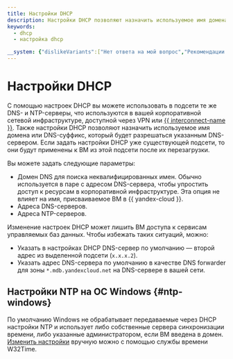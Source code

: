 ```yaml
---
title: Настройки DHCP
description: Настройки DHCP позволяют назначить используемое имя домена или DNS-суффикс, который будет разрешаться указанным DNS-сервером. Если задать настройки DHCP уже существующей подсети, то они будут применены к ВМ из этой подсети после их перезагрузки. С помощью настроек DHCP вы можете использовать в подсети те же DNS- и NTP-серверы.
keywords:
  - dhcp
  - настройка dhcp

__system: {"dislikeVariants":["Нет ответа на мой вопрос","Рекомендации не помогли","Содержание не соответсвует заголовку","Другое"]}
---
```



# Настройки DHCP

С помощью настроек DHCP вы можете использовать в подсети те же DNS- и NTP-серверы, что используются в вашей корпоративной сетевой инфраструктуре, доступной через VPN или [{{ interconnect-name }}](../../interconnect/concepts/index.md). Также настройки DHCP позволяют назначить используемое имя домена или DNS-суффикс, который будет разрешаться указанным DNS-сервером. Если задать настройки DHCP уже существующей подсети, то они будут применены к ВМ из этой подсети после их перезагрузки. 

Вы можете задать следующие параметры:
* Домен DNS для поиска неквалифицированных имен. Обычно используется в паре с адресом DNS-сервера, чтобы упростить доступ к ресурсам в корпоративной инфраструктуре. Эта опция не влияет на имя, присваиваемое ВМ в {{ yandex-cloud }}.
* Адреса DNS-серверов.
* Адреса NTP-серверов.

Изменение настроек DHCP может лишить ВМ доступа к сервисам управляемых баз данных. Чтобы избежать таких ситуаций, можно:
* Указать в настройках DHCP DNS-сервер по умолчанию — второй адрес из выделенной подсети (`x.x.x.2`).
* Указать адрес DNS-сервера по умолчанию в качестве DNS forwarder для зоны `*.mdb.yandexcloud.net` на DNS-сервере в вашей сети.

## Настройки NTP на ОС Windows {#ntp-windows}

По умолчанию Windows не обрабатывает передаваемые через DHCP настройки NTP и использует либо собственные сервера синхронизации времени, либо указанные администратором, если ВМ введена в домен. [Изменить настройки](https://docs.microsoft.com/ru-ru/windows-server/networking/windows-time-service/windows-time-service-tools-and-settings) вручную можно с помощью службы времени W32Time. 
